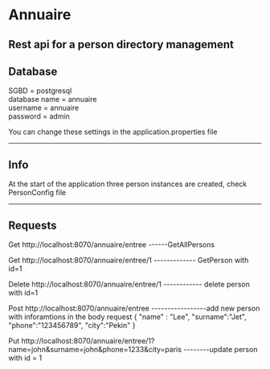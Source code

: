 # Annuaire
Rest api for a person directory management 
---------
Database
--------
SGBD = postgresql  
database name = annuaire  
username = annuaire  
password = admin 

You can change these settings in the application.properties file

------------
Info
-----------
At the start of the application three person instances are created, check PersonConfig file 

-----------
Requests
----------

Get http://localhost:8070/annuaire/entree  ------GetAllPersons

Get http://localhost:8070/annuaire/entree/1  ------------- GetPerson with id=1 

Delete http://localhost:8070/annuaire/entree/1 ------------ delete person with id=1

Post http://localhost:8070/annuaire/entree -----------------add new person with inforamtions in the body request
{
 "name" : "Lee", 
"surname":"Jet", 
"phone":"123456789", 
"city":"Pekin" 
}

Put http://localhost:8070/annuaire/entree/1?name=john&surname=john&phone=1233&city=paris --------update person with id = 1

